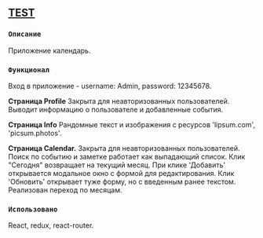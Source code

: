 ## [TEST]()

### `Описание`

Приложение календарь.

### `Функционал`

Вход в приложение - username: Admin, password: 12345678.

**Страница Profile**
Закрыта для неавторизованных пользователей. Выводит информацию о пользователе и добавленные события.

**Страница Info**
Рандомные текст и изображения с ресурсов 'lipsum.com', 'picsum.photos'.

**Страница Calendar.**
Закрыта для неавторизованных пользователей. Поиск по событию и заметке работает как выпадающий список. Клик "Сегодня" возвращает на текущий месяц. При клике 'Добавить' открывается модальное окно с формой для редактирования. Клик 'Обновить' открывает туже форму, но с введенным ранее текстом. Реализован переход по месяцам.

### `Использовано`

React, redux, react-router.
